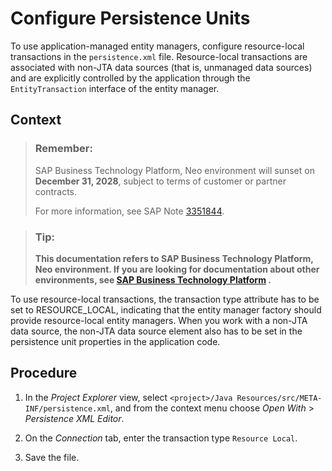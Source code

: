 <!-- loioc017f265b7cd463399470c7d452a0dc3 -->

# Configure Persistence Units

To use application-managed entity managers, configure resource-local transactions in the `persistence.xml` file. Resource-local transactions are associated with non-JTA data sources \(that is, unmanaged data sources\) and are explicitly controlled by the application through the `EntityTransaction` interface of the entity manager.



## Context

> ### Remember:  
> SAP Business Technology Platform, Neo environment will sunset on **December 31, 2028**, subject to terms of customer or partner contracts.
> 
> For more information, see SAP Note [3351844](https://me.sap.com/notes/3351844).

> ### Tip:  
> **This documentation refers to SAP Business Technology Platform, Neo environment. If you are looking for documentation about other environments, see [SAP Business Technology Platform](https://help.sap.com/docs/btp/sap-business-technology-platform/sap-business-technology-platform?version=Cloud) .**

To use resource-local transactions, the transaction type attribute has to be set to RESOURCE\_LOCAL, indicating that the entity manager factory should provide resource-local entity managers. When you work with a non-JTA data source, the non-JTA data source element also has to be set in the persistence unit properties in the application code.



## Procedure

1.  In the *Project Explorer* view, select `<project>/Java Resources/src/META-INF/persistence.xml`, and from the context menu choose *Open With* \> *Persistence XML Editor*.

2.  On the *Connection* tab, enter the transaction type `Resource Local`.

3.  Save the file.


